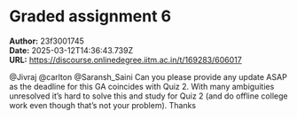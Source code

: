 # Graded assignment 6

**Author:** 23f3001745  
**Date:** 2025-03-12T14:36:43.739Z  
**URL:** https://discourse.onlinedegree.iitm.ac.in/t/169283/606017

@Jivraj @carlton @Saransh_Saini
Can you please provide any update ASAP as the deadline for this GA coincides with Quiz 2. With many ambiguities unresolved it’s hard to solve this and study for Quiz 2 (and do offline college work even though that’s not your problem).
Thanks
